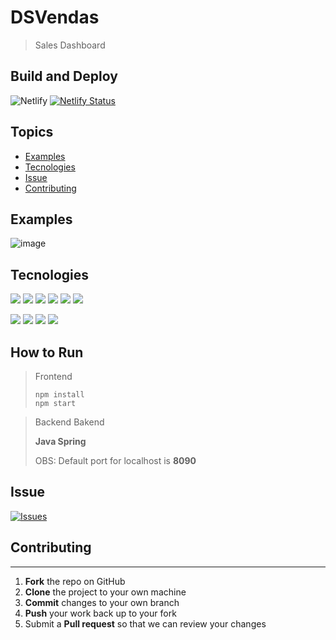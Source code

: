 # DSVendas
>Sales Dashboard


## Build and Deploy

![Netlify](https://img.shields.io/netlify/f1820a7f-77bd-49c8-86cf-76ec43d6f704)
[![Netlify Status](https://api.netlify.com/api/v1/badges/f1820a7f-77bd-49c8-86cf-76ec43d6f704/deploy-status)](https://app.netlify.com/sites/felipepacheco-dsvendas/deploys)

## Topics
* [Examples](#examples)
* [Tecnologies](#tecnologies)
* [Issue](#issue)
* [Contributing](#contributing)

## Examples

![image](https://user-images.githubusercontent.com/18306550/117514310-6f722a80-af8b-11eb-800d-592ed80a94f7.png)

## Tecnologies
![](https://img.shields.io/badge/HTML-%23008ffb)
![](https://img.shields.io/badge/CSS-%2361dbfb)
![](https://img.shields.io/badge/Typescript-%23ec6231)
![](https://img.shields.io/badge/JavaScript-%23f0db4f)
![](https://img.shields.io/badge/React-%23264de4)
![](https://img.shields.io/badge/ApexChart-%23ec6231)

![](https://img.shields.io/badge/JAVA-%235382a1)
![](https://img.shields.io/badge/Spring%20Boot-%236bb536)
![](https://img.shields.io/badge/JPA-%23f89820)
![](https://img.shields.io/badge/PostgresSQL-%23f89820)

## How to Run
>Frontend
>```
>npm install
>npm start
>```

>Backend
> Bakend 
> 
> **Java Spring**
> 
> OBS: Default port for localhost is **8090**

## Issue
[![Issues](https://img.shields.io/github/issues/pachecodt/projeto-sds3.svg?style=flat-square)](https://github.com/pachecodt/projeto-sds3/issues)

## Contributing
------------

 1. **Fork** the repo on GitHub
 2. **Clone** the project to your own machine
 3. **Commit** changes to your own branch
 4. **Push** your work back up to your fork
 5. Submit a **Pull request** so that we can review your changes
